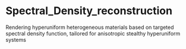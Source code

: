 # Spectral_Density_reconstruction
Rendering hyperuniform heterogeneous materials based on targeted spectral density function, tailored for anisotropic stealthy hyperuniform systems
